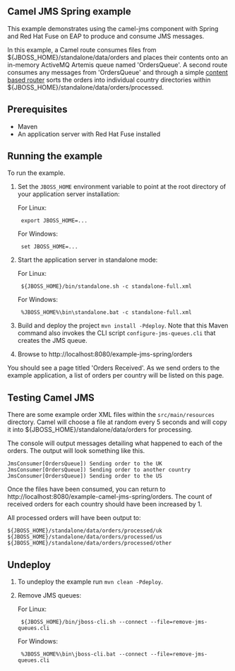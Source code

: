 Camel JMS Spring example
------------------------

This example demonstrates using the camel-jms component with Spring and Red Hat Fuse on EAP to produce and consume JMS messages.

In this example, a Camel route consumes files from ${JBOSS_HOME}/standalone/data/orders and places their contents onto an in-memory ActiveMQ Artemis queue
named 'OrdersQueue'. A second route consumes any messages from 'OrdersQueue' and through a simple [content based router](http://camel.apache.org/content-based-router.html)
sorts the orders into individual country directories within ${JBOSS_HOME}/standalone/data/orders/processed.

Prerequisites
-------------

* Maven
* An application server with Red Hat Fuse installed

Running the example
-------------------

To run the example.

1. Set the `JBOSS_HOME` environment variable to point at the root directory of your application server installation:

    For Linux:

        export JBOSS_HOME=...

    For Windows:

        set JBOSS_HOME=...

2. Start the application server in standalone mode:

    For Linux:

        ${JBOSS_HOME}/bin/standalone.sh -c standalone-full.xml

    For Windows:

        %JBOSS_HOME%\bin\standalone.bat -c standalone-full.xml

3. Build and deploy the project `mvn install -Pdeploy`. Note that this Maven command also invokes the CLI script
   `configure-jms-queues.cli` that creates the JMS queue.

4. Browse to http://localhost:8080/example-jms-spring/orders

You should see a page titled 'Orders Received'. As we send orders to the example application, a list
of orders per country will be listed on this page.

Testing Camel JMS
-----------------

There are some example order XML files within the `src/main/resources` directory. Camel will choose a file at random every 5 seconds and
will copy it into ${JBOSS_HOME}/standalone/data/orders for processing.

The console will output messages detailing what happened to each of the orders. The output will look something like this.

    JmsConsumer[OrdersQueue]) Sending order to the UK
    JmsConsumer[OrdersQueue]) Sending order to another country
    JmsConsumer[OrdersQueue]) Sending order to the US

Once the files have been consumed, you can return to http://localhost:8080/example-camel-jms-spring/orders. The count of received orders for each country should have been increased by 1.

All processed orders will have been output to:

    ${JBOSS_HOME}/standalone/data/orders/processed/uk
    ${JBOSS_HOME}/standalone/data/orders/processed/us
    ${JBOSS_HOME}/standalone/data/orders/processed/other

Undeploy
--------

1. To undeploy the example run `mvn clean -Pdeploy`.

2. Remove JMS queues:

    For Linux:

        ${JBOSS_HOME}/bin/jboss-cli.sh --connect --file=remove-jms-queues.cli

    For Windows:

        %JBOSS_HOME%\bin\jboss-cli.bat --connect --file=remove-jms-queues.cli
